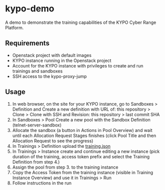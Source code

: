 # kypo-demo

A demo to demonstrate the training capabilities of the KYPO Cyber Range Platform.

## Requirements

* Openstack project with default images
* KYPO instance running in the Openstack project
* Account for the KYPO instance with privileges to create and run trainings and sandboxes
* SSH access to the kypo-proxy-jump

## Usage

1. In web browser, on the site for your KYPO instance, go to Sandboxes > Definition and Create a new definition with URL of: this repository > Clone > Clone with SSH and Revision: this repository > last commit SHA
2. In Sandboxes > Pool Create a new pool with the Sandbox Definition (telnet-server-sandbox)
3. Allocate the sandbox (a button in Actions in Pool Overview) and wait until each Allocation Request Stages finishes (click Pool Title and then Allocation Request to see the progress)
4. In Trainings > Definition upload the [training.json](./training.json)
5. In Trainings > Instance create and continue editing a new instance (pick duration of the training, access token prefix and select the Training Definition from step 4.)
6. Assign the pool from step 3. to the training instance
7. Copy the Access Token from the training instance (visible in Training Instance Overview) and use it in Trainings > Run
8. Follow instructions in the run

